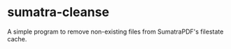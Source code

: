 # sumatra-cleanse
 A simple program to remove non-existing files from SumatraPDF's filestate cache.
